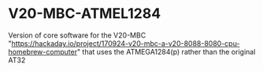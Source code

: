 # V20-MBC-ATMEL1284
Version of core software for the V20-MBC "https://hackaday.io/project/170924-v20-mbc-a-v20-8088-8080-cpu-homebrew-computer" that uses the ATMEGA1284(p) rather than the original AT32
